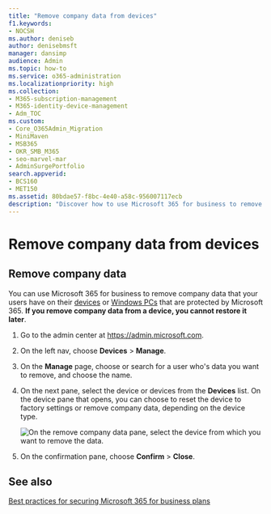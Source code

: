 ```yaml
---
title: "Remove company data from devices"
f1.keywords:
- NOCSH
ms.author: deniseb
author: denisebmsft
manager: dansimp
audience: Admin
ms.topic: how-to
ms.service: o365-administration
ms.localizationpriority: high
ms.collection: 
- M365-subscription-management
- M365-identity-device-management 
- Adm_TOC
ms.custom:
- Core_O365Admin_Migration
- MiniMaven
- MSB365
- OKR_SMB_M365
- seo-marvel-mar
- AdminSurgePortfolio
search.appverid:
- BCS160
- MET150
ms.assetid: 80bdae57-f8bc-4e40-a58c-956007117ecb
description: "Discover how to use Microsoft 365 for business to remove company data that your users have on their devices or Windows PCs."
---
```


# Remove company data from devices

## Remove company data

You can use Microsoft 365 for business to remove company data that your users have on their [devices](m365bp-app-protection-settings-for-android-and-ios.md) or [Windows PCs](m365bp-protection-settings-for-windows-10-devices.md) that are protected by Microsoft 365. **If you remove company data from a device, you cannot restore it later**. 
  
1. Go to the admin center at <a href="https://go.microsoft.com/fwlink/p/?linkid=837890" target="_blank">https://admin.microsoft.com</a>.
    
2. On the left nav, choose **Devices**  \> **Manage**.
  
3. On the **Manage** page, choose or search for a user who's data you want to remove, and choose the name. 
    
4. On the next pane, select the device or devices from the **Devices** list. On the device pane that opens, you can choose to reset the device to factory settings or remove company data, depending on the device type. 
    
    ![On the remove company data pane, select the device from which you want to remove the data.](./../media/resetorremove.png)
  
5. On the confirmation pane, choose **Confirm** \> **Close**.
    

## See also

[Best practices for securing Microsoft 365 for business plans](../admin/security-and-compliance/secure-your-business-data.md)